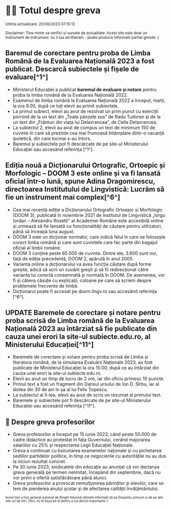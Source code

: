 # 👩‍🏫 Totul despre greva
<sub>Ultima actualizare: 20/06/2023 07:15:12</sub>

<sub>Disclaimer: Tine minte sa verifici si sursele de actualitate. Acest site este doar un instrument de indrumare: nu il lua ad litteram - poate produce informatii partial gresite :)</sub>

## Baremul de corectare pentru proba de Limba Română de la Evaluarea Națională 2023 a fost publicat. Descarcă subiectele și fișele de evaluare[^1^]

- Ministerul Educației a publicat **baremul de evaluare și notare** pentru proba la limba română de la Evaluarea Națională 2022.
- Examenul de limba română la Evaluarea Națională 2022 a început, marți, la ora 9.00, după ce toți elevii au primit subiectele.
- La primul subiect, elevii au avut de rezolvat un prim punct cu exerciții pornind de la un text din „Toate pânzele sus” de Radu Tudoran și de la un text din „Frânturi din viața lui Delavrancea”, de Cella Delavrancea.
- La subiectul 2, elevii au avut de compus un text de minimum 150 de cuvinte în care să prezinte cea mai frumoasă întâmplare dintr-o vacanță ipotetică, din care tocmai s-au întors.
- Baremul și subiectele pot fi descărcate de pe site-ul Ministerului Educației sau accesând referința [^1^].

## Ediția nouă a Dicționarului Ortografic, Ortoepic și Morfologic – DOOM 3 este online și va fi lansată oficial într-o lună, spune Adina Dragomirescu, directoarea Institutului de Lingvistică: Lucrăm să fie un instrument mai complex[^6^]

- Cea mai recentă ediție a Dicționarului Ortografic Ortoepic și Morfologic (DOOM 3), publicată în noiembrie 2021 de Institutul de Lingvistică „Iorgu Iordan – Alexandru Rosetti” al Academiei Române este accesibilă online și urmează să fie lansată cu funcționalități de căutare pentru utilizatori, până să înceapă luna august.
- DOOM 3 este un dicționar normativ, care indică felul în care se folosește corect limba română și care sunt cuvintele care fac parte din bagajul oficial al limbii române.
- DOOM 3 conține peste 65.000 de cuvinte. Dintre ele, 3.600 sunt noi, față de ediția precedentă, DOOM 2, apărută în anul 2005.
- Varianta online a dicționarului va avea funcția căutare după forme greșite, adică să scrii un cuvânt greșit și să fii redirecționat către varianta lui corectă consemnată și normată în DOOM. De asemenea, vor fi și câteva căsuțe cu explicații, coloane pe care să scriem despre problemele frecvente de limbă.
- Dicționarul poate fi accesat pe doom.lingv.ro sau accesând referința [^6^].

## UPDATE Baremele de corectare și notare pentru proba scrisă de Limba română de la Evaluarea Națională 2023 au întârziat să fie publicate din cauza unei erori la site-ul subiecte.edu.ro, al Ministerului Educației[^11^]

- Baremele de corectare și notare pentru proba scrisă de Limba și literatura română, de la simularea Evaluării Naționale 2023, au fost publicate de Ministerul Educației la ora 15:00, după ce au întârziat din cauza unei erori la site-ul subiecte.edu.ro.
- Elevii au avut un timp de lucru de 2 ore, iar din oficiu primesc 10 puncte.
- Primul text a fost un fragment din Dansul ursului de Ion D. Sîrbu, iar al doilea din 30 de ani în șa al lui Felix Țopescu.
- La subiectul al II-lea, elevii au avut de scris un rezumat al primului text.
- Baremele și subiectele pot fi descărcate de pe site-ul Ministerului Educației sau accesând referința [^11^].

## 🏫 Despre greva profesorilor

- Greva profesorilor a început pe 15 iunie 2023, când peste 50.000 de cadre didactice au protestat în fața Guvernului, cerând majorarea salariilor cu 25% și respectarea Legii Educației Naționale.
- Greva a continuat cu boicotarea examenelor naționale și cu pichetarea sediilor partidelor politice, în timp ce negocierile cu autoritățile nu au dus la niciun rezultat concret.
- Pe 30 iunie 2023, sindicatele din educație au anunțat că vor declanșa greva generală pe termen nelimitat, începând din septembrie, dacă nu vor primi o ofertă satisfăcătoare până atunci.
- Greva profesorilor a provocat nemulțumirea părinților și elevilor, care se tem de pierderea anului școlar și de afectarea calității învățământului.


<sub><sub>Acest text a fost generat automat de BingAI folosind ultimele informatii de pe Edupedu, precum si de pe alte site-uri de stiri. Deci, nu te baza pe el pentru a lua decizii importante :)</sub></sub>